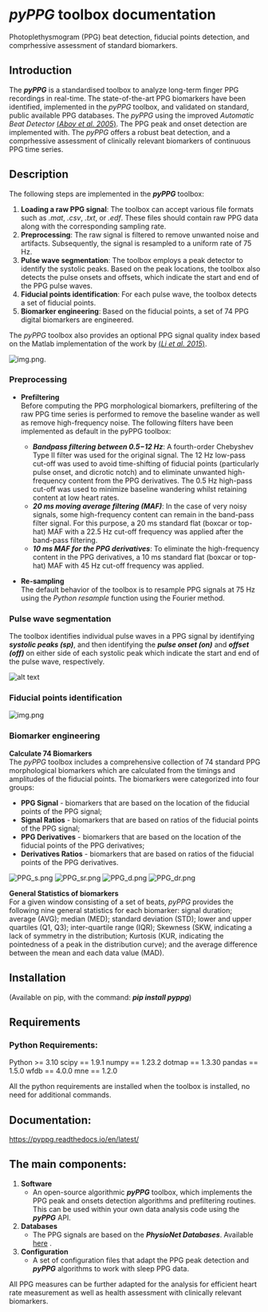 
# *pyPPG* toolbox documentation

Photoplethysmogram (PPG) beat detection, fiducial points detection, and comprhessive assessment of standard biomarkers.

## Introduction
The ***pyPPG*** is a standardised toolbox to analyze long-term finger PPG recordings in real-time. The state-of-the-art PPG biomarkers have been identified, implemented in the *pyPPG* toolbox, and validated on standard, public available PPG databases.
The *pyPPG* using the improved *Automatic Beat Detector* [(*Aboy et al. 2005*)](https://ieeexplore.ieee.org/abstract/document/1510850).  The PPG peak and onset detection are implemented with. The *pyPPG* offers a robust beat detection, and a comprhessive assessment of clinically relevant biomarkers of continuous PPG time series.

## Description
The following steps are implemented in the ***pyPPG*** toolbox:
1. **Loading a raw PPG signal**: The toolbox can accept various file formats such as *.mat*, *.csv*, *.txt*, or *.edf*. These files should contain raw PPG data along with the corresponding sampling rate.
2. **Preprocessing**: The raw signal is filtered to remove unwanted noise and artifacts. Subsequently, the signal is resampled to a uniform rate of 75 Hz.
3. **Pulse wave segmentation**: The toolbox employs a peak detector to identify the systolic peaks. Based on the peak locations, the toolbox also detects the pulse onsets and offsets, which indicate the start and end of the PPG pulse waves.
4. **Fiducial points identification**: For each pulse wave, the toolbox detects a set of fiducial points.
5. **Biomarker engineering**: Based on the fiducial points, a set of 74 PPG digital biomarkers are engineered.

The *pyPPG* toolbox also provides an optional PPG signal quality index based on the Matlab implementation of the work by [(*Li et al. 2015*)](https://github.com/MIT-LCP/PhysioNetChallengePublic/blob/master/2015/sample-submission/ppgSQI.m).

![img.png](figs/pyPPG_pipeline.svg).

### Preprocessing
- **Prefiltering**
<br> Before computing the PPG morphological biomarkers, prefiltering of the raw PPG time series is performed to remove the baseline wander as well as remove high-frequency noise.  The following filters have been implemented as default in the pyPPG toolbox:
  - ***Bandpass filtering between 0.5−12 Hz***: A fourth-order Chebyshev Type II filter was used for the original signal. The 12 Hz low-pass cut-off was used to avoid time-shifting of fiducial points (particularly pulse onset, and dicrotic notch) and to eliminate unwanted high-frequency content from the PPG derivatives. The 0.5 Hz high-pass cut-off was used to minimize baseline wandering whilst retaining content at low heart rates.
  - ***20 ms moving average filtering (MAF)***: In the case of very noisy signals, some high-frequency content can remain in the band-pass filter signal. For this purpose, a 20 ms standard flat (boxcar or top-hat) MAF with a 22.5 Hz cut-off frequency was applied after the band-pass filtering.
  - ***10 ms MAF for the PPG derivatives***: To eliminate the high-frequency content in the PPG derivatives, a 10 ms standard flat (boxcar or top-hat) MAF with 45 Hz cut-off frequency was applied.

- **Re-sampling**
<br> The default behavior of the toolbox is to resample PPG signals at 75 Hz using the *Python resample* function using the Fourier method.   

### Pulse wave segmentation
The toolbox identifies individual pulse waves in a PPG signal by identifying ***systolic peaks (sp)***, and then
identifying the ***pulse onset (on)*** and ***offset (off)*** on either side of each systolic peak which indicate the
start and end of the pulse wave, respectively.

![alt text](figs/PPG_sample.svg)

### Fiducial points identification
![img.png](figs/fiducial_points_def.png)

### Biomarker engineering
**Calculate 74 Biomarkers**
<br>The *pyPPG* toolbox includes a comprehensive collection of 74 standard PPG morphological biomarkers which are calculated from the timings and amplitudes of the fiducial points. The biomarkers were categorized into four groups: 
- **PPG Signal** - biomarkers that are based on the location of the fiducial points of the PPG signal; 
- **Signal Ratios** - biomarkers that are based on ratios of the fiducial points of the PPG signal;
- **PPG Derivatives** - biomarkers that are based on the location of the fiducial points of the PPG derivatives; 
- **Derivatives Ratios** - biomarkers that are based on ratios of the fiducial points of the PPG derivatives.


![PPG_s.png](figs/PPG_s.png)
![PPG_sr.png](figs/PPG_sr.png)
![PPG_d.png](figs/PPG_d.png)
![PPG_dr.png](figs/PPG_dr.png)


**General Statistics of biomarkers**
<br> For a given window consisting of a set of beats, *pyPPG* provides the following nine general statistics for each biomarker: signal duration; average (AVG); median (MED); standard deviation (STD); lower and upper quartiles (Q1, Q3); inter-quartile range (IQR); Skewness (SKW, indicating a lack of symmetry in the distribution; Kurtosis (KUR, indicating the pointedness of a peak in the distribution curve); and the average difference between the mean and each data value (MAD).

## Installation
(Available on pip, with the command: 
***pip install pyppg***)

## Requirements

### Python Requirements:

Python >= 3.10
scipy == 1.9.1
numpy == 1.23.2
dotmap == 1.3.30
pandas == 1.5.0
wfdb == 4.0.0
mne == 1.2.0

All the python requirements are installed when the toolbox is installed, no need for additional commands.

## Documentation:

https://pyppg.readthedocs.io/en/latest/

## The main components:
1. **Software**
    - An open-source algorithmic ***pyPPG*** toolbox, which implements the PPG peak and onsets detection algorithms and prefiltering routines. This can be used within your own data analysis code using the ***pyPPG*** API.
2. **Databases**
    - The PPG signals are based on the ***PhysioNet Databases***. Available [here](https://physionet.org/about/database/) .
3. **Configuration**
    - A set of configuration files that adapt the PPG peak detection and ***pyPPG*** algorithms to work with sleep PPG data.

All PPG measures can be further adapted for the analysis for efficient heart rate measurement as well as health assessment with clinically relevant biomarkers.
